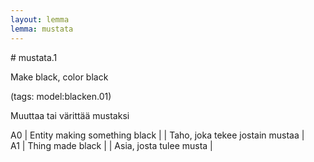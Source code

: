 ```yaml
---
layout: lemma
lemma: mustata
---
```


<div class="sense">
# <span class="sensename">mustata.1</span>

<span class="description">Make black, color black</span>

(tags: model:blacken.01)

<span class="description">Muuttaa tai värittää mustaksi</span>

A0 | Entity making something black |   | Taho, joka tekee jostain mustaa |  
A1 | Thing made black |   | Asia, josta tulee musta |  

</div>

